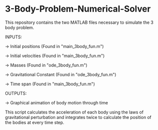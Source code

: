 # 3-Body-Problem-Numerical-Solver
This repository contains the two MATLAB files necessary to simulate the 3 body problem.

INPUTS:

-> Initial positions        (Found in "main_3body_fun.m")

-> Initial velocities       (Found in "main_3body_fun.m")

-> Masses                   (Found in "ode_3body_fun.m")

-> Gravitational Constant   (Found in "ode_3body_fun.m")

-> Time span                (Found in "main_3body_fun.m")

OUTPUTS:

-> Graphical animation of body motion through time

This script calculates the acceleration of each body using the laws of gravitational perturbation and integrates twice to calculate the position of the bodies at every time step.
